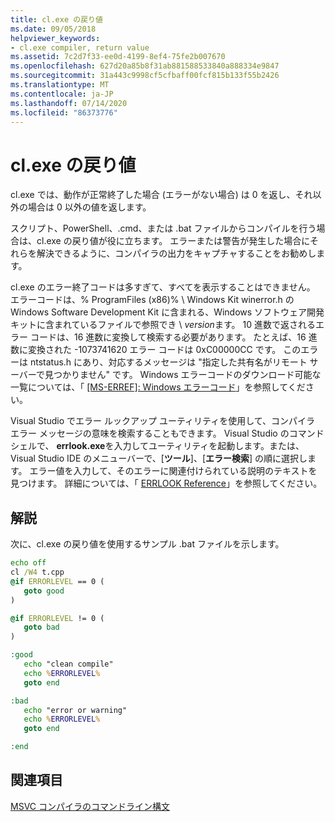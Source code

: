 ```yaml
---
title: cl.exe の戻り値
ms.date: 09/05/2018
helpviewer_keywords:
- cl.exe compiler, return value
ms.assetid: 7c2d7f33-ee0d-4199-8ef4-75fe2b007670
ms.openlocfilehash: 627d20a85b8f31ab881588533840a888334e9847
ms.sourcegitcommit: 31a443c9998cf5cfbaff00fcf815b133f55b2426
ms.translationtype: MT
ms.contentlocale: ja-JP
ms.lasthandoff: 07/14/2020
ms.locfileid: "86373776"
---
```

# <a name="return-value-of-clexe"></a>cl.exe の戻り値

cl.exe では、動作が正常終了した場合 (エラーがない場合) は 0 を返し、それ以外の場合は 0 以外の値を返します。

スクリプト、PowerShell、.cmd、または .bat ファイルからコンパイルを行う場合は、cl.exe の戻り値が役に立ちます。 エラーまたは警告が発生した場合にそれらを解決できるように、コンパイラの出力をキャプチャすることをお勧めします。

cl.exe のエラー終了コードは多すぎて、すべてを表示することはできません。 エラーコードは、% ProgramFiles (x86)% \ Windows Kit winerror.h の Windows Software Development Kit に含まれる、Windows ソフトウェア開発キットに含まれているファイルで参照でき \\ <em>version</em>ます。 10 進数で返されるエラー コードは、16 進数に変換して検索する必要があります。 たとえば、16 進数に変換された -1073741620 エラー コードは 0xC00000CC です。 このエラーは ntstatus.h にあり、対応するメッセージは "指定した共有名がリモート サーバーで見つかりません" です。 Windows エラーコードのダウンロード可能な一覧については、「 [&#91;MS-ERREF&#93;: Windows エラーコード](https://docs.microsoft.com/openspecs/windows_protocols/MS-ERREF)」を参照してください。

Visual Studio でエラー ルックアップ ユーティリティを使用して、コンパイラ エラー メッセージの意味を検索することもできます。 Visual Studio のコマンドシェルで、 **errlook.exe**を入力してユーティリティを起動します。または、Visual Studio IDE のメニューバーで、[**ツール**]、[**エラー検索**] の順に選択します。 エラー値を入力して、そのエラーに関連付けられている説明のテキストを見つけます。 詳細については、「 [ERRLOOK Reference](errlook-reference.md)」を参照してください。

## <a name="remarks"></a>解説

次に、cl.exe の戻り値を使用するサンプル .bat ファイルを示します。

```cmd
echo off
cl /W4 t.cpp
@if ERRORLEVEL == 0 (
   goto good
)

@if ERRORLEVEL != 0 (
   goto bad
)

:good
   echo "clean compile"
   echo %ERRORLEVEL%
   goto end

:bad
   echo "error or warning"
   echo %ERRORLEVEL%
   goto end

:end
```

## <a name="see-also"></a>関連項目

[MSVC コンパイラのコマンドライン構文](compiler-command-line-syntax.md)
